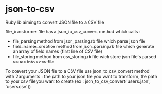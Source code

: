 # json-to-csv
Ruby lib aiming to convert JSON file to a CSV file

file_transformer file has a json_to_csv_convert method which calls :
- file_parsing method from json_parsing.rb file which parse json file
- field_names_creation method from json_parsing.rb file which generate an array of field names (first line of CSV file)
- file_storing method from csv_storing.rb file wich store json file's parsed values into a csv file

To convert your JSON file to a CSV file use json_to_csv_convert method with 2 arguments : the path to your json file you want to transform, the path to your csv file you want to create  (ex : json_to_csv_convert('users.json', 'users.csv'))
